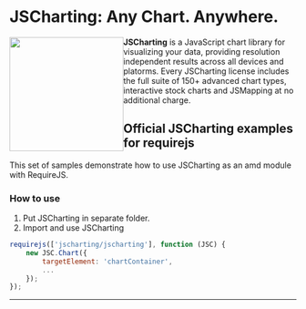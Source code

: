 # JSCharting: Any Chart. Anywhere.

<a href="https://jscharting.com"><img src="https://jscharting.com/images/logo_short.svg" style="margin:0px" align="left" hspace="10" vspace="6" width="200" ></a>

**JSCharting** is a JavaScript chart library for visualizing your data, providing resolution 
independent results across all devices and platorms. Every JSCharting license includes the 
full suite of 150+ advanced chart types, interactive stock charts and JSMapping at no additional charge.

## Official JSCharting examples for requirejs

This set of samples demonstrate how to use JSCharting as an amd module with RequireJS.

### How to use

1) Put JSCharting in separate folder.
2) Import and use JSCharting
```javascript
requirejs(['jscharting/jscharting'], function (JSC) {
	new JSC.Chart({
		targetElement: 'chartContainer',
		...
	});
});
```

----
